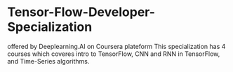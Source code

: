 # Tensor-Flow-Developer-Specialization
offered by Deeplearning.AI on Coursera plateform This specialization has 4 courses which coveres intro to TensorFlow, CNN and RNN in TensorFlow, and Time-Series algorithms.
